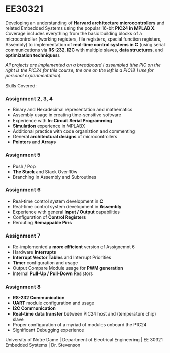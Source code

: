 # EE30321
Developing an understanding of **Harvard architecture microcontrollers** and related Embedded Systems using the popular 16-bit **PIC24 in MPLAB X**.  Coverage includes everything from the basic building blocks of a microcontroller (working registers, file registers, special function registers, Assembly) to implementation of **real-time control systems in C** (using serial communications via **RS-232**, **I2C** with multiple slaves, **data structures**, and **optimization techniques**).

_All projects are implemented on a breadboard I assembled (the PIC on the right is the PIC24 for this course, the one on the left is a PIC18 I use for personal experimentation)._

Skills Covered:

### Assignment 2, 3, 4

- Binary and Hexadecimal representation and mathematics
- Assembly usage in creating time-sensitive software
- Experience with **In-Circuit Serial Programming**
- **Simulation** experience in MPLABX
- Additional practice with code organiztion and commenting
- General **architectural designs** of microcontrollers
- **Pointers** and **Arrays**

### Assignment 5

- Push / Pop
- **The Stack** and Stack Overfl0w
- Branching in Assembly and Subroutines


### Assignment 6

- Real-time control system development in **C**
- Real-time control system development in **Assembly**
- Experience with general **Input / Output** capabilities
- Configuration of **Control Registers**
- Rerouting **Remappable Pins**

### Assignment 7

- Re-implemented a **more efficient** version of Assignemnt 6
- Hardware **Interrupts**
- **Interrupt Vector Tables** and Interrupt Priorities
- **Timer** configuration and usage
- Output Compare Module usage for **PWM generation**
- Internal **Pull-Up / Pull-Down** Resistors

### Assignment 8

- **RS-232 Communication**
- **UART** module configuration and usage
- **I2C Communication**
- **Real-time data transfer** between PIC24 host and (temperature chip) slave
- Proper configuration of a myriad of modules onboard the PIC24
- Significant Debugging experience





University of Notre Dame   |   Department of Electrical Engineering   |   EE 30321 Embedded Systems   |   Dr. Stevenson
